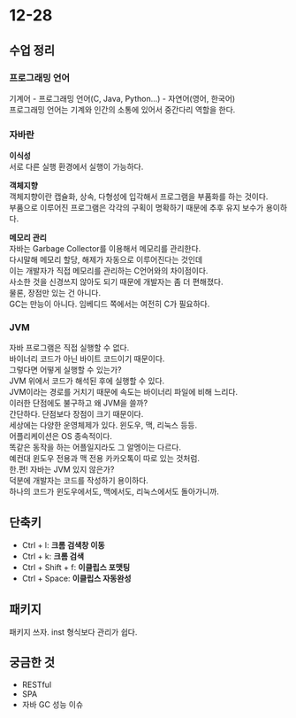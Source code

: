 12-28 
==
## 수업 정리

### 프로그래밍 언어  
기계어 - 프로그래밍 언어(C, Java, Python...) - 자연어(영어, 한국어)    
프로그래밍 언어는 기계와 인간의 소통에 있어서 중간다리 역할을 한다.    

### 자바란
**이식성**   
서로 다른 실행 환경에서 실행이 가능하다.   

**객체지향**    
객체지향이란 캡슐화, 상속, 다형성에 입각해서 프로그램을 부품화를 하는 것이다.    
부품으로 이루어진 프로그램은 각각의 구획이 명확하기 때문에 추후 유지 보수가 용이하다.  

**메모리 관리**    
자바는 Garbage Collector를 이용해서 메모리를 관리한다.    
다시말해 메모리 할당, 해제가 자동으로 이루어진다는 것인데   
이는 개발자가 직접 메모리를 관리하는 C언어와의 차이점이다.    
사소한 것을 신경쓰지 않아도 되기 때문에 개발자는 좀 더 편해졌다.   
물론, 장점만 있는 건 아니다.   
GC는 만능이 아니다. 임베디드 쪽에서는 여전히 C가 필요하다.

### JVM
자바 프로그램은 직접 실행할 수 없다.   
바이너리 코드가 아닌 바이트 코드이기 때문이다.    
그렇다면 어떻게 실행할 수 있는가?   
JVM 위에서 코드가 해석된 후에 실행할 수 있다.    
JVM이라는 경로를 거치기 때문에 속도는 바이너리 파일에 비해 느리다.    
이러한 단점에도 불구하고 왜 JVM을 쓸까?    
간단하다. 단점보다 장점이 크기 때문이다.   
세상에는 다양한 운영체제가 있다. 윈도우, 맥, 리눅스 등등.    
어플리케이션은 OS 종속적이다.   
똑같은 동작을 하는 어플일지라도 그 알멩이는 다르다.    
예컨대 윈도우 전용과 맥 전용 카카오톡이 따로 있는 것처럼.   
한.편! 자바는 JVM 있지 않은가?   
덕분에 개발자는 코드를 작성하기 용이하다.   
하나의 코드가 윈도우에서도, 맥에서도, 리눅스에서도 돌아가니까.

## 단축키
- Ctrl + l: **크롬 검색창 이동**
- Ctrl + k: **크롬 검색**
- Ctrl + Shift + f: **이클립스 포맷팅**
- Ctrl + Space: **이클립스 자동완성**

## 패키지
패키지 쓰자. inst 형식보다 관리가 쉽다.

## 궁금한 것
- RESTful
- SPA
- 자바 GC 성능 이슈